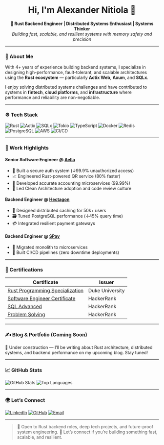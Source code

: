 

<!--
**the-cre8tor/the-cre8tor** is a ✨ _special_ ✨ repository because its `README.md` (this file) appears on your GitHub profile.

Here are some ideas to get you started:

- 🔭 I’m currently working on ...
- 🌱 I’m currently learning ...
- 👯 I’m looking to collaborate on ...
- 🤔 I’m looking for help with ...
- 💬 Ask me about ...
- 📫 How to reach me: ...
- 😄 Pronouns: ...
- ⚡ Fun fact: ...
-->

<h1 align="center">Hi, I'm Alexander Nitiola 👋</h1>
<p align="center">
  <b>🦀 Rust Backend Engineer | Distributed Systems Enthusiast | Systems Thinker</b><br/>
  <i>Building fast, scalable, and resilient systems with memory safety and precision</i>
</p>

---

### 🧠 About Me

With 4+ years of experience building backend systems, I specialize in designing high-performance, fault-tolerant, and scalable architectures using the **Rust ecosystem** — particularly **Actix Web**, **Axum**, and **SQLx**.

I enjoy solving distributed systems challenges and have contributed to systems in **fintech**, **cloud platforms**, and **infrastructure** where performance and reliability are non-negotiable.

---

### ⚙️ Tech Stack

![Rust](https://img.shields.io/badge/Rust-%23000000.svg?style=flat-square&logo=rust&logoColor=white)
![Actix](https://img.shields.io/badge/Actix-Web-blue?style=flat-square)
![SQLx](https://img.shields.io/badge/SQLx-%230071C5.svg?style=flat-square&logo=postgresql&logoColor=white)
![Tokio](https://img.shields.io/badge/Tokio-%232E3440.svg?style=flat-square&logo=tokio&logoColor=white)
![TypeScript](https://img.shields.io/badge/TypeScript-%23007ACC.svg?style=flat-square&logo=typescript&logoColor=white)
![Docker](https://img.shields.io/badge/Docker-%230db7ed.svg?style=flat-square&logo=docker&logoColor=white)
![Redis](https://img.shields.io/badge/Redis-%23DC382D.svg?style=flat-square&logo=redis&logoColor=white)
![PostgreSQL](https://img.shields.io/badge/PostgreSQL-%23336791.svg?style=flat-square&logo=postgresql&logoColor=white)
![AWS](https://img.shields.io/badge/AWS-%23FF9900.svg?style=flat-square&logo=amazonaws&logoColor=white)
![CI/CD](https://img.shields.io/badge/CI/CD-blueviolet?style=flat-square)

---

### 🏢 Work Highlights

#### **Senior Software Engineer @ [Aella](https://aellaapp.com/)**

- 🔐 Built a secure auth system (↓99.9% unauthorized access)
- 📈 Engineered Rust-powered QR service (80% faster)
- 💸 Developed accurate accounting microservices (99.99%)
- 🧭 Led Clean Architecture adoption and code review culture

#### **Backend Engineer @ [Hectagon](https://www.linkedin.com/company/hectagon-technology)**

- 🧠 Designed distributed caching for 50k+ users
- 🗃️ Tuned PostgreSQL performance (↓45% query time)
- 💳 Integrated resilient payment gateways

#### **Backend Engineer @ [SPay](https://spaybusiness.com/)**

- 🔁 Migrated monolith to microservices
- 🚀 Built CI/CD pipelines (zero downtime deployments)

---

### 📜 Certifications

| Certificate                                                                                                     | Issuer          |
| --------------------------------------------------------------------------------------------------------------- | --------------- |
| [Rust Programming Specialization](https://www.coursera.org/account/accomplishments/specialization/J7SG3N3JEFNA) | Duke University |
| [Software Engineer Certificate](https://www.hackerrank.com/certificates/513a1c595ca4)                           | HackerRank      |
| [SQL Advanced](https://www.hackerrank.com/certificates/749c443e9f68)                                            | HackerRank      |
| [Problem Solving](https://www.hackerrank.com/certificates/96f3ad900bbe)                                         | HackerRank      |

---

### ✍️ Blog & Portfolio (Coming Soon)

🚧 Under construction — I’ll be writing about Rust architecture, distributed systems, and backend performance on my upcoming blog. Stay tuned!

---

### 📈 GitHub Stats

<p align="start">
  <img src="https://github-readme-stats.vercel.app/api?username=the-cre8tor&show_icons=true&theme=tokyonight&hide_border=true" alt="GitHub Stats" />
  <img src="https://github-readme-stats.vercel.app/api/top-langs/?username=the-cre8tor&layout=compact&theme=tokyonight&hide_border=true" alt="Top Languages" />
</p>

<!-- [![GitHub Streak](https://streak-stats.demolab.com/?user=the-cre8tor)](https://git.io/streak-stats) -->

---

### 🌍 Let’s Connect

[![LinkedIn](https://img.shields.io/badge/LinkedIn-blue?style=flat-square&logo=linkedin&logoColor=white)](https://www.linkedin.com/in/thecre8tor/)
[![GitHub](https://img.shields.io/badge/GitHub-%2312100E.svg?style=flat-square&logo=github&logoColor=white)](https://github.com/the-cre8tor)
[![Email](https://img.shields.io/badge/Email-cre8tor.alexander@gmail.com-red?style=flat-square&logo=gmail&logoColor=white)](mailto:cre8tor.alexander@gmail.com)

---

> 🚀 Open to Rust backend roles, deep tech projects, and future-proof system engineering.
> 💬 Let’s connect if you’re building something fast, scalable, and resilient.
